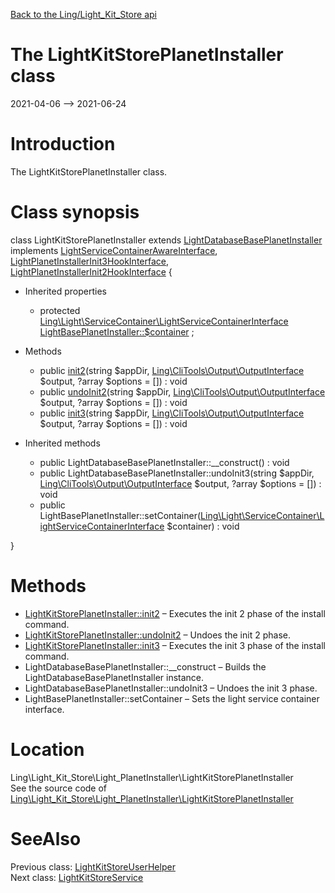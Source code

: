 [Back to the Ling/Light_Kit_Store api](https://github.com/lingtalfi/Light_Kit_Store/blob/master/doc/api/Ling/Light_Kit_Store.md)



The LightKitStorePlanetInstaller class
================
2021-04-06 --> 2021-06-24






Introduction
============

The LightKitStorePlanetInstaller class.



Class synopsis
==============


class <span class="pl-k">LightKitStorePlanetInstaller</span> extends [LightDatabaseBasePlanetInstaller](https://github.com/lingtalfi/Light_Database/blob/master/doc/api/Ling/Light_Database/Light_PlanetInstaller/LightDatabaseBasePlanetInstaller.md) implements [LightServiceContainerAwareInterface](https://github.com/lingtalfi/Light/blob/master/doc/api/Ling/Light/ServiceContainer/LightServiceContainerAwareInterface.md), [LightPlanetInstallerInit3HookInterface](https://github.com/lingtalfi/Light_PlanetInstaller/blob/master/doc/api/Ling/Light_PlanetInstaller/PlanetInstaller/LightPlanetInstallerInit3HookInterface.md), [LightPlanetInstallerInit2HookInterface](https://github.com/lingtalfi/Light_PlanetInstaller/blob/master/doc/api/Ling/Light_PlanetInstaller/PlanetInstaller/LightPlanetInstallerInit2HookInterface.md) {

- Inherited properties
    - protected [Ling\Light\ServiceContainer\LightServiceContainerInterface](https://github.com/lingtalfi/Light/blob/master/doc/api/Ling/Light/ServiceContainer/LightServiceContainerInterface.md) [LightBasePlanetInstaller::$container](#property-container) ;

- Methods
    - public [init2](https://github.com/lingtalfi/Light_Kit_Store/blob/master/doc/api/Ling/Light_Kit_Store/Light_PlanetInstaller/LightKitStorePlanetInstaller/init2.md)(string $appDir, [Ling\CliTools\Output\OutputInterface](https://github.com/lingtalfi/CliTools/blob/master/doc/api/Ling/CliTools/Output/OutputInterface.md) $output, ?array $options = []) : void
    - public [undoInit2](https://github.com/lingtalfi/Light_Kit_Store/blob/master/doc/api/Ling/Light_Kit_Store/Light_PlanetInstaller/LightKitStorePlanetInstaller/undoInit2.md)(string $appDir, [Ling\CliTools\Output\OutputInterface](https://github.com/lingtalfi/CliTools/blob/master/doc/api/Ling/CliTools/Output/OutputInterface.md) $output, ?array $options = []) : void
    - public [init3](https://github.com/lingtalfi/Light_Kit_Store/blob/master/doc/api/Ling/Light_Kit_Store/Light_PlanetInstaller/LightKitStorePlanetInstaller/init3.md)(string $appDir, [Ling\CliTools\Output\OutputInterface](https://github.com/lingtalfi/CliTools/blob/master/doc/api/Ling/CliTools/Output/OutputInterface.md) $output, ?array $options = []) : void

- Inherited methods
    - public LightDatabaseBasePlanetInstaller::__construct() : void
    - public LightDatabaseBasePlanetInstaller::undoInit3(string $appDir, [Ling\CliTools\Output\OutputInterface](https://github.com/lingtalfi/CliTools/blob/master/doc/api/Ling/CliTools/Output/OutputInterface.md) $output, ?array $options = []) : void
    - public LightBasePlanetInstaller::setContainer([Ling\Light\ServiceContainer\LightServiceContainerInterface](https://github.com/lingtalfi/Light/blob/master/doc/api/Ling/Light/ServiceContainer/LightServiceContainerInterface.md) $container) : void

}






Methods
==============

- [LightKitStorePlanetInstaller::init2](https://github.com/lingtalfi/Light_Kit_Store/blob/master/doc/api/Ling/Light_Kit_Store/Light_PlanetInstaller/LightKitStorePlanetInstaller/init2.md) &ndash; Executes the init 2 phase of the install command.
- [LightKitStorePlanetInstaller::undoInit2](https://github.com/lingtalfi/Light_Kit_Store/blob/master/doc/api/Ling/Light_Kit_Store/Light_PlanetInstaller/LightKitStorePlanetInstaller/undoInit2.md) &ndash; Undoes the init 2 phase.
- [LightKitStorePlanetInstaller::init3](https://github.com/lingtalfi/Light_Kit_Store/blob/master/doc/api/Ling/Light_Kit_Store/Light_PlanetInstaller/LightKitStorePlanetInstaller/init3.md) &ndash; Executes the init 3 phase of the install command.
- LightDatabaseBasePlanetInstaller::__construct &ndash; Builds the LightDatabaseBasePlanetInstaller instance.
- LightDatabaseBasePlanetInstaller::undoInit3 &ndash; Undoes the init 3 phase.
- LightBasePlanetInstaller::setContainer &ndash; Sets the light service container interface.





Location
=============
Ling\Light_Kit_Store\Light_PlanetInstaller\LightKitStorePlanetInstaller<br>
See the source code of [Ling\Light_Kit_Store\Light_PlanetInstaller\LightKitStorePlanetInstaller](https://github.com/lingtalfi/Light_Kit_Store/blob/master/Light_PlanetInstaller/LightKitStorePlanetInstaller.php)



SeeAlso
==============
Previous class: [LightKitStoreUserHelper](https://github.com/lingtalfi/Light_Kit_Store/blob/master/doc/api/Ling/Light_Kit_Store/Helper/LightKitStoreUserHelper.md)<br>Next class: [LightKitStoreService](https://github.com/lingtalfi/Light_Kit_Store/blob/master/doc/api/Ling/Light_Kit_Store/Service/LightKitStoreService.md)<br>
